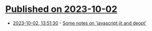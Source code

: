 # [Published on 2023-10-02](index.md)

* [2023-10-02, 13:51:30](https://lobste.rs/s/a9lwr9/some_notes_on_javascript_jit_deopt) - [Some notes on 'javascript jit and deopt'](https://shane.ai/posts/notes-on-javascript-jit-deopt/)
